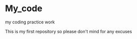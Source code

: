 # My_code
my coding practice work

This is my first repository so please don't mind for any excuses
